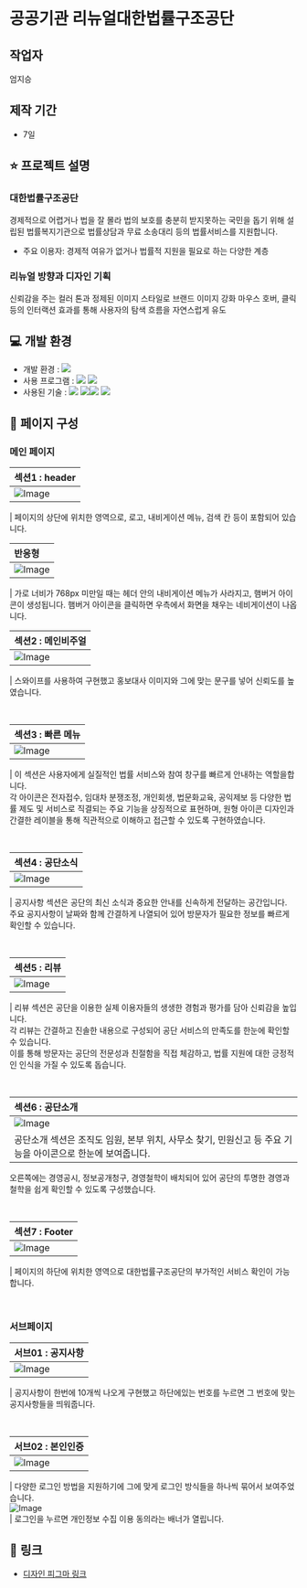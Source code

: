 # **공공기관 리뉴얼**대한법률구조공단

## 작업자
엄지승

## 제작 기간
- 7일

## ⭐️ 프로젝트 설명

### 대한법률구조공단
경제적으로 어렵거나 법을 잘 몰라 법의 보호를 충분히 받지못하는 국민을 돕기 위해 설립된 법률복지기관으로 법률상담과 무료 소송대리 등의 법률서비스를 지원합니다.  
- 주요 이용자: 경제적 여유가 없거나 법률적 지원을 필요로 하는 다양한 계층
  
### 리뉴얼 방향과 디자인 기획  
신뢰감을 주는 컬러 톤과 정제된 이미지 스타일로 브랜드 이미지 강화
마우스 호버, 클릭 등의 인터랙션 효과를 통해 사용자의 탐색 흐름을 자연스럽게 유도    

## 💻 개발 환경

- 개발 환경 : <img src="https://img.shields.io/badge/windows10-0078D6?style=flat-square&logo=windows10&logoColor=white"/>
- 사용 프로그램 : <img src="https://img.shields.io/badge/Vs code-007ACC?style=flat-square&logo=visualstudiocode&logoColor=white"/>  <img src="https://img.shields.io/badge/figma-F24E1E?style=flat-square&logo=figma&logoColor=white"/>
- 사용된 기술 :
  <img src="https://img.shields.io/badge/html5-E34F26?style=flat-square&logo=html5&logoColor=white"> <img src="https://img.shields.io/badge/css3-1572B6?style=flat-square&logo=css3&logoColor=white"><img src="https://img.shields.io/badge/JavaScript-F7DF1E?style=flat-square&logo=JavaScript&logoColor=white"> <img src="https://img.shields.io/badge/Swiper-6332F6?style=flat-square&logo=Swiper&logoColor=white">



## 👀 페이지 구성

### 메인 페이지
| 섹션1 : header                                                                                                           |
| :------------------------------------------------------------------------------------------------------------------------------ |
| ![Image](https://github.com/user-attachments/assets/252d8817-4a24-491a-b9c9-ea4c59891a0d) |

| 페이지의 상단에 위치한 영역으로, 로고, 내비게이션 메뉴, 검색 칸 등이 포함되어 있습니다.  

| 반응형                                                                                                           | 
| :------------------------------------------------------------------------------------------------------------------------------ |
| ![Image](https://github.com/user-attachments/assets/ebb81e5a-95e1-4945-a71e-2c0587573d52) |  

| 가로 너비가 768px 미만일 때는 헤더 안의 내비게이션 메뉴가 사라지고, 햄버거 아이콘이 생성됩니다.
햄버거 아이콘을 클릭하면 우측에서 화면을 채우는 네비게이션이 나옵니다.

| 섹션2 : 메인비주얼                                                                                                      |
| :---------------------------------------------------------------------------------------------------------------------- |
| ![Image](https://github.com/user-attachments/assets/f1de9941-23f6-48c1-9ef0-38f5ad705672)  


| 스와이프를 사용하여 구현했고 홍보대사 이미지와 그에 맞는 문구를 넣어 신뢰도를 높였습니다.

<br>

| 섹션3 : 빠른 메뉴                                                                                       |
| :------------------------------------------------------------------------------------------------------------------------ |
| ![Image](https://github.com/user-attachments/assets/98fec754-6f24-4bf5-9d96-e1250cb73fa7) |

| 이 섹션은 사용자에게 실질적인 법률 서비스와 참여 창구를 빠르게 안내하는 역할을합니다.  
각 아이콘은 전자접수, 임대차 분쟁조정, 개인회생, 법문화교육, 공익제보 등 다양한 법률 제도 및 서비스로 직결되는 주요 기능을 상징적으로 표현하며, 원형 아이콘 디자인과 간결한 레이블을 통해 직관적으로 이해하고 접근할 수 있도록 구현하였습니다.

<br>

| 섹션4 : 공단소식                                                                                                           
| :----------------------------------------------------------------------------------------------------------------------- |
| ![Image](https://github.com/user-attachments/assets/cfc82ae7-1628-4704-895f-613fd7caee85) |

| 공지사항 섹션은 공단의 최신 소식과 중요한 안내를 신속하게 전달하는 공간입니다.  
주요 공지사항이 날짜와 함께 간결하게 나열되어 있어 방문자가 필요한 정보를 빠르게 확인할 수 있습니다.  

<br>

| 섹션5 : 리뷰                                                                                                           |
| :--------------------------------------------------------------------------------------------------------------------- |
| ![Image](https://github.com/user-attachments/assets/262d8801-9466-4786-ba3e-67f0b038cebc) |

| 리뷰 섹션은 공단을 이용한 실제 이용자들의 생생한 경험과 평가를 담아 신뢰감을 높입니다.  
각 리뷰는 간결하고 진솔한 내용으로 구성되어 공단 서비스의 만족도를 한눈에 확인할 수 있습니다.  
이를 통해 방문자는 공단의 전문성과 친절함을 직접 체감하고, 법률 지원에 대한 긍정적인 인식을 가질 수 있도록 돕습니다.  

<br>

| 섹션6 : 공단소개                                                                                                        |
| :------------------------------------------------------------------------------------------------------------------------ |
| ![Image](https://github.com/user-attachments/assets/f2e3b7fa-8f0d-4294-a480-616c3506d359) |
| 공단소개 섹션은 조직도 임원, 본부 위치, 사무소 찾기, 민원신고 등 주요 기능을 아이콘으로 한눈에 보여줍니다.  
오른쪽에는 경영공시, 정보공개청구, 경영철학이 배치되어 있어 공단의 투명한 경영과 철학을 쉽게 확인할 수 있도록 구성했습니다.  

<br>

| 섹션7 : Footer                                                                                                           |
| :------------------------------------------------------------------------------------------------------------------------------ |
| ![Image](https://github.com/user-attachments/assets/66e89826-a9b8-4755-baed-738dd75cfa04) |

| 페이지의 하단에 위치한 영역으로 대한법률구조공단의 부가적인 서비스 확인이 가능 합니다.

<br>

### 서브페이지

| 서브01 : 공지사항                                                                                                        |
| :------------------------------------------------------------------------------------------------------------------------ |
| ![Image](https://github.com/user-attachments/assets/9340cfee-1545-4de9-8986-2ab8c8b09979) |

| 공지사항이 한번에 10개씩 나오게 구현했고 하단에있는 번호를 누르면 그 번호에 맞는 공지사항들을 띄워줍니다.

<br>

| 서브02 : 본인인증                                                                                                       |
| :---------------------------------------------------------------------------------------------------------------------- |
| ![Image](https://github.com/user-attachments/assets/2b957f64-4d8f-4d9c-a19f-e7d3ccefdbca) |

| 다양한 로그인 방법을 지원하기에 그에 맞게 로그인 방식들을 하나씩 묶어서 보여주었습니다.  
![Image](https://github.com/user-attachments/assets/b0a80476-c205-4937-b4bd-1dc1f435bac8)  
| 로그인을 누르면 개인정보 수집 이용 동의라는 배너가 열립니다.  

## 🚀 링크

- [디자인 피그마 링크](https://www.figma.com/design/38T2PeH5kmMkGmWwSTzjlc/%EA%B3%B5%EA%B3%B5%EA%B8%B0%EA%B4%80-%EB%A6%AC%EB%89%B4%EC%96%BC?node-id=0-1&t=yX1XmAIQqvlqjpnX-1)
